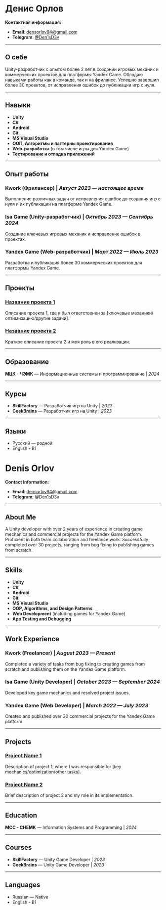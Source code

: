 # Денис Орлов

**Контактная информация:**
- **Email**: [densorlov94@gmail.com](mailto:densorlov94@gmail.com)
- **Telegram**: [@Den1sD3v](https://t.me/Den1sD3v)

---

## О себе
Unity-разработчик с опытом более 2 лет в создании игровых механик и коммерческих проектов для платформы Yandex Game. Обладаю навыками работы как в команде, так и на фрилансе. Успешно завершил более 30 проектов, от исправления ошибок до публикации игр с нуля.

---

## Навыки
- **Unity** 
- **C#**
- **Android**
- **Git**
- **MS Visual Studio**
- **ООП, Алгоритмы и паттерны проектирования**
- **Web-разработка** (в том числе игры для Yandex Game)
- **Тестирование и отладка приложений**

---

## Опыт работы

### Kwork (Фрилансер) | _Август 2023 — настоящее время_
Выполнение различных задач от исправления ошибок до создания игр с нуля и их публикации на платформе Yandex Game.

### Isa Game (Unity-разработчик) | _Октябрь 2023 — Сентябрь 2024_
Создание ключевых игровых механик и исправление ошибок в проектах.

### Yandex Game (Web-разработчик) | _Март 2022 — Июль 2023_
Разработка и публикация более 30 коммерческих проектов для платформы Yandex Game.

---

## Проекты

### [Название проекта 1](#)
Описание проекта 1, где я был ответственен за [ключевые механики/оптимизацию/другие задачи].

### [Название проекта 2](#)
Краткое описание проекта 2 и моя роль в его реализации.

---

## Образование
**МЦК - ЧЭМК** — Информационные системы и программирование | _2024_

---

## Курсы
- **SkillFactory** — Разработчик игр на Unity | _2023_
- **GeekBrains** — Разработчик игр на Unity | _2023_

---

## Языки
- Русский — родной
- English - B1

# Denis Orlov

**Contact Information:**
- **Email**: [densorlov94@gmail.com](mailto:densorlov94@gmail.com)
- **Telegram**: [@Den1sD3v](https://t.me/Den1sD3v)

---

## About Me
A Unity developer with over 2 years of experience in creating game mechanics and commercial projects for the Yandex Game platform. Proficient in both team collaboration and freelance work. Successfully completed over 30 projects, ranging from bug fixing to publishing games from scratch.

---

## Skills
- **Unity** 
- **C#**
- **Android**
- **Git**
- **MS Visual Studio**
- **OOP, Algorithms, and Design Patterns**
- **Web Development** (including games for Yandex Game)
- **App Testing and Debugging**

---

## Work Experience

### Kwork (Freelancer) | _August 2023 — Present_
Completed a variety of tasks from bug fixing to creating games from scratch and publishing them on the Yandex Game platform.

### Isa Game (Unity Developer) | _October 2023 — September 2024_
Developed key game mechanics and resolved project issues.

### Yandex Game (Web Developer) | _March 2022 — July 2023_
Created and published over 30 commercial projects for the Yandex Game platform.

---

## Projects

### [Project Name 1](#)
Description of project 1, where I was responsible for [key mechanics/optimization/other tasks].

### [Project Name 2](#)
Brief description of project 2 and my role in its implementation.

---

## Education
**MCC - CHEMK** — Information Systems and Programming | _2024_

---

## Courses
- **SkillFactory** — Unity Game Developer | _2023_
- **GeekBrains** — Unity Game Developer | _2023_

---

## Languages
- Russian — Native
- English - B1